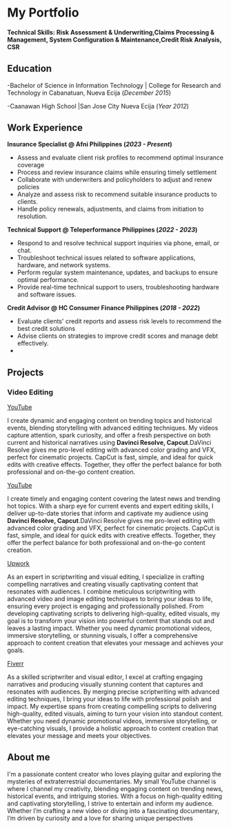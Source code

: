 # My Portfolio

#### Technical Skills: Risk Assessment & Underwriting,Claims Processing & Management, System Configuration & Maintenance,Credit Risk Analysis, CSR

## Education
-Bachelor of Science in Information Technology | College for Research and Technology in Cabanatuan, Nueva Ecija (_December 2015_)			

-Caanawan High School	|San Jose City Nueva Ecija (_Year 2012_)

## Work Experience
**Insurance Specialist @ Afni Philippines (_2023 - Present_)**
- Assess and evaluate client risk profiles to recommend optimal insurance coverage
- Process and review insurance claims while ensuring timely settlement
- Collaborate with underwriters and policyholders to adjust and renew policies
- Analyze and assess risk to recommend suitable insurance products to clients.
- Handle policy renewals, adjustments, and claims from initiation to resolution.

**Technical Support @ Teleperformance Philippines (_2022 - 2023_)**
- Respond to and resolve technical support inquiries via phone, email, or chat.
- Troubleshoot technical issues related to software applications, hardware, and network systems.
- Perform regular system maintenance, updates, and backups to ensure optimal performance.
- Provide real-time technical support to users, troubleshooting hardware and software issues.

**Credit Advisor @ HC Consumer Finance Philippines (_2018 - 2022_)**
- Evaluate clients' credit reports and assess risk levels to recommend the best credit solutions
- Advise clients on strategies to improve credit scores and manage debt effectively.
- 
## Projects
### Video Editing
[YouTube](https://www.youtube.com/@RepublikangpinasTV)

I create dynamic and engaging content on trending topics and historical events, blending storytelling with advanced editing techniques. My videos capture attention, spark curiosity, and offer a fresh perspective on both current and historical narratives using **Davinci Resolve, Capcut**.DaVinci Resolve gives me pro-level editing with advanced color grading and VFX, perfect for cinematic projects. CapCut is fast, simple, and ideal for quick edits with creative effects. Together, they offer the perfect balance for both professional and on-the-go content creation.

[YouTube](https://www.youtube.com/@SavvyAcademia)

I create timely and engaging content covering the latest news and trending hot topics. With a sharp eye for current events and expert editing skills, I deliver up-to-date stories that inform and captivate my audience using **Davinci Resolve, Capcut**.DaVinci Resolve gives me pro-level editing with advanced color grading and VFX, perfect for cinematic projects. CapCut is fast, simple, and ideal for quick edits with creative effects. Together, they offer the perfect balance for both professional and on-the-go content creation.

[Upwork](https://www.upwork.com/freelancers/~01e893eb44de9dcb86)

As an expert in scriptwriting and visual editing, I specialize in crafting compelling narratives and creating visually captivating content that resonates with audiences. I combine meticulous scriptwriting with advanced video and image editing techniques to bring your ideas to life, ensuring every project is engaging and professionally polished. From developing captivating scripts to delivering high-quality, edited visuals, my goal is to transform your vision into powerful content that stands out and leaves a lasting impact. Whether you need dynamic promotional videos, immersive storytelling, or stunning visuals, I offer a comprehensive approach to content creation that elevates your message and achieves your goals.

[Fiverr](https://www.fiverr.com/christianram828?up_rollout=true)

As a skilled scriptwriter and visual editor, I excel at crafting engaging narratives and producing visually stunning content that captures and resonates with audiences. By merging precise scriptwriting with advanced editing techniques, I bring your ideas to life with professional polish and impact. My expertise spans from creating compelling scripts to delivering high-quality, edited visuals, aiming to turn your vision into standout content. Whether you need dynamic promotional videos, immersive storytelling, or eye-catching visuals, I provide a holistic approach to content creation that elevates your message and meets your objectives.

## About me
I'm a passionate content creator who loves playing guitar and exploring the mysteries of extraterrestrial documentaries. My small YouTube channel is where I channel my creativity, blending engaging content on trending news, historical events, and intriguing stories. With a focus on high-quality editing and captivating storytelling, I strive to entertain and inform my audience. Whether I’m crafting a new video or diving into a fascinating documentary, I’m driven by curiosity and a love for sharing unique perspectives
